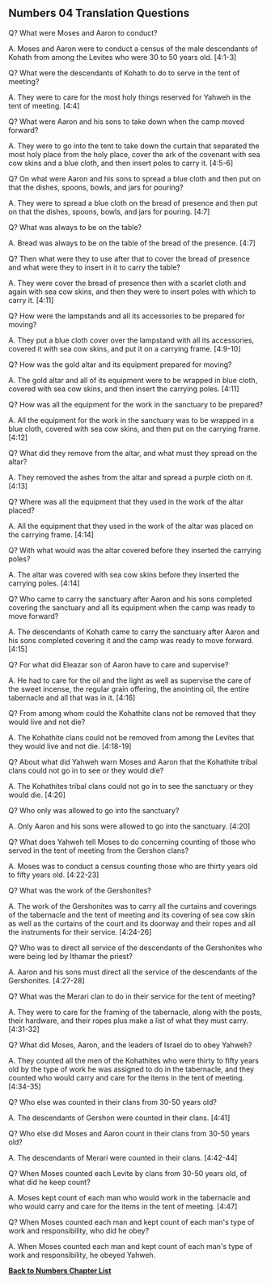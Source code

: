 ## Numbers 04 Translation Questions ##

Q? What were Moses and Aaron to conduct?

A. Moses and Aaron were to conduct a census of the male descendants of Kohath from among the Levites who were 30 to 50 years old. [4:1-3]

Q? What were the descendants of Kohath to do to serve in the tent of meeting?

A. They were to care for the most holy things reserved for Yahweh in the tent of meeting. [4:4]

Q? What were Aaron and his sons to take down when the camp moved forward?

A. They were to go into the tent to take down the curtain that separated the most holy place from the holy place, cover the ark of the covenant with sea cow skins and a blue cloth, and then insert poles to carry it. [4:5-6]

Q? On what were Aaron and his sons to spread a blue cloth and then put on that the dishes, spoons, bowls, and jars for pouring?

A. They were to spread a blue cloth on the bread of presence and then put on that the dishes, spoons, bowls, and jars for pouring. [4:7]

Q? What was always to be on the table?

A. Bread was always to be on the table of the bread of the presence. [4:7]

Q? Then what were they to use after that to cover the bread of presence and what were they to insert in it to carry the table?

A. They were cover the bread of presence then with a scarlet cloth and again with sea cow skins, and then they were to insert poles with which to carry it. [4:11]

Q? How were the lampstands and all its accessories to be prepared for moving?

A. They put a blue cloth cover over the lampstand with all its accessories, covered it with sea cow skins, and put it on a carrying frame. [4:9-10]

Q? How was the gold altar and its equipment prepared for moving?

A. The gold altar and all of its equipment were to be wrapped in blue cloth, covered with sea cow skins, and then insert the carrying poles. [4:11]

Q? How was all the equipment for the work in the sanctuary to be prepared?

A. All the equipment for the work in the sanctuary was to be wrapped in a blue cloth, covered with sea cow skins, and then put on the carrying frame. [4:12]

Q? What did they remove from the altar, and what must they spread on the altar?

A. They removed the ashes from the altar and spread a purple cloth on it. [4:13]

Q? Where was all the equipment that they used in the work of the altar placed?

A. All the equipment that they used in the work of the altar was placed on the carrying frame. [4:14]

Q? With what would was the altar covered before they inserted the carrying poles?

A. The altar was covered with sea cow skins before they inserted the carrying poles. [4:14]

Q? Who came to carry the sanctuary after Aaron and his sons completed covering the sanctuary and all its equipment when the camp was ready to move forward?

A. The descendants of Kohath came to carry the sanctuary after Aaron and his sons completed covering it and the camp was ready to move forward. [4:15]

Q? For what did Eleazar son of Aaron have to care and supervise?

A. He had to care for the oil and the light as well as supervise the care of the sweet incense, the regular grain offering, the anointing oil, the entire tabernacle and all that was in it. [4:16]

Q? From among whom could the Kohathite clans not be removed that they would live and not die?

A. The Kohathite clans could not be removed from among the Levites that they would live and not die. [4:18-19]

Q? About what did Yahweh warn Moses and Aaron that the Kohathite tribal clans could not go in to see or they would die?

A. The Kohathites tribal clans could not go in to see the sanctuary or they would die. [4:20]

Q? Who only was allowed to go into the sanctuary?

A. Only Aaron and his sons were allowed to go into the sanctuary. [4:20]

Q? What does Yahweh tell Moses to do concerning counting of those who served in the tent of meeting from the Gershon clans?

A. Moses was to conduct a census counting those who are thirty years old to fifty years old. [4:22-23]

Q? What was the work of the Gershonites?

A. The work of the Gershonites was to carry all the curtains and coverings of the tabernacle and the tent of meeting and its covering of sea cow skin as well as the curtains of the court and its doorway and their ropes and all the instruments for their service. [4:24-26]

Q? Who was to direct all service of the descendants of the Gershonites who were being led by Ithamar the priest?

A. Aaron and his sons must direct all the service of the descendants of the Gershonites. [4:27-28]

Q? What was the Merari clan to do in their service for the tent of meeting?

A. They were to care for the framing of the tabernacle, along with the posts, their hardware, and their ropes plus make a list of what they must carry. [4:31-32]

Q? What did Moses, Aaron, and the leaders of Israel do to obey Yahweh?

A. They counted all the men of the Kohathites who were thirty to fifty years old by the type of work he was assigned to do in the tabernacle, and they counted who would carry and care for the items in the tent of meeting. [4:34-35]

Q? Who else was counted in their clans from 30-50 years old?

A. The descendants of Gershon were counted in their clans. [4:41]

Q? Who else did Moses and Aaron count in their clans from 30-50 years old?

A. The descendants of Merari were counted in their clans. [4:42-44]

Q? When Moses counted each Levite by clans from 30-50 years old, of what did he keep count?

A. Moses kept count of each man who would work in the tabernacle and who would carry and care for the items in the tent of meeting. [4:47]

Q? When Moses counted each man and kept count of each man's type of work and responsibility, who did he obey?

A. When Moses counted each man and kept count of each man's type of work and responsibility, he obeyed Yahweh.

__[Back to Numbers Chapter List](./)__

